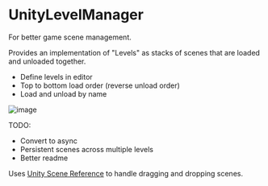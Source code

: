 # UnityLevelManager

For better game scene management.

Provides an implementation of "Levels" as stacks of scenes that are loaded and unloaded together. 

- Define levels in editor
- Top to bottom load order (reverse unload order)
- Load and unload by name

![image](https://user-images.githubusercontent.com/39347669/126259473-2a73c996-ac9e-4b0c-b0ac-2cce237f8d56.png)

TODO:
- Convert to async
- Persistent scenes across multiple levels
- Better readme

Uses [Unity Scene Reference](https://github.com/JohannesMP/unity-scene-reference) to handle dragging and dropping scenes.
